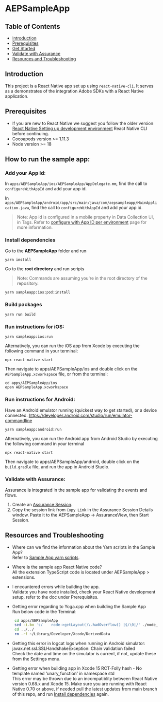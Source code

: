 # AEPSampleApp

## Table of Contents
- [Introduction](#introduction)
- [Prerequisites](#prerequisites)
- [Get Started](#how-to-run-the-sample-app)
- [Validate with Assurance](#validate-with-assurance)
- [Resources and Troubleshooting](#resources-and-troubleshooting)

## Introduction
This project is a React Native app set up using `react-native-cli`. It serves as a demonstrates of the integration Adobe SDKs with a React Native application.

## Prerequisites

 * If you are new to React Native we suggest you follow the older version [React Native Setting up development environment](https://reactnative.dev/docs/0.74/getting-started-without-a-framework) React Native CLI before continuing.
 * Cocoapods version >= 1.11.3
 * Node version >= 18

## How to run the sample app:

### Add your App Id:

In `apps/AEPSampleApp/ios/AEPSampleApp/AppDelegate.mm`, find the call to `configureWithAppId` and add your app id.

In `apps/AEPSampleApp/android/app/src/main/java/com/aepsampleapp/MainApplication.java`, find the call to `configureWithAppId` and add your app id.

> Note: App id is configured in a mobile property in Data Collection UI, in Tags.  Refer to [configure with App ID per environment](https://developer.adobe.com/client-sdks/home/base/mobile-core/configuration/#configure-with-app-id-per-environment) page for more information.

### Install dependencies 
Go to the **AEPSampleApp** folder and run

```
yarn install
```


Go to the **root directory** and run scripts

> Note: Commands are assuming you're in the root directory of the repository.

```
yarn sampleapp:ios:pod:install
```

### Build packages

```
yarn run build
```

### Run instructions for iOS:

```
yarn sampleapp:ios:run
```
Alternatively, you can run the iOS app from Xcode by executing the following command in your terminal:

```
npx react-native start
```
Then navigate to apps/AEPSampleApp/ios and double click on the `AEPSampleApp.xcworkspace` file, or from the terminal:

```
cd apps/AEPSampleApp/ios
open AEPSampleApp.xcworkspace
```

### Run instructions for Android:

Have an Android emulator running (quickest way to get started), or a device connected. https://developer.android.com/studio/run/emulator-commandline

```
yarn sampleapp:android:run
```

Alternatively, you can run the Android app from Android Studio by executing the following command in your terminal

```
npx react-native start
```

Then navigate to apps/AEPSampleApp/android, double click on the `build.gradle` file, and run the app in Android Studio.

### Validate with Assurance:

Assurance is integrated in the sample app for validating the events and flows. 

1. Create an [Assurance Session](https://experienceleague.adobe.com/docs/experience-platform/assurance/tutorials/using-assurance.html#create-sessions).
2. Copy the session link from `Copy Link` in the Assurance Session Details window. Paste it to the AEPSampleApp -> AssuranceView, then Start Session.


## Resources and Troubleshooting
* Where can we find the information about the Yarn scripts in the Sample App? <br>
  Refer to [Sample App yarn scripts](https://github.com/adobe/aepsdk-react-native/blob/main/package.json#L11).

* Where is the sample app React Native code? <br>
  All the extension TypeScript code is located under AEPSampleApp > extensions.

* I encountered errors while building the app. <br>
  Validate you have node installed, check your React Native development setup, refer to the doc under Prerequisites.

* Getting error regarding to Yoga.cpp when building the Sample App <br>
  Run below code in the Terminal:
  ```bash
   cd apps/AEPSampleApp
   sed -i.bo 's/    node->getLayout()\.hadOverflow() |$/\0|/' ./node_modules/react-native/ReactCommon/yoga/yoga/Yoga.cpp
   cd ../../
   rm -rf ~/Library/Developer/Xcode/DerivedData
  ```
* Getting this error in logcat logs when running in Android simulator: javax.net.ssl.SSLHandshakeException: Chain validation failed <br>
  Check the date and time on the simulator is current, if not, update these from the Settings menu.

* Getting error when building app in Xcode 15 RCT-Folly hash - No template named 'unary_function' in namespace std <br>
  This error may be thrown due to an incompatiblity between React Native version 0.68.x and Xcode 15. Make sure you are running with React Native 0.70 or above, if needed pull the latest updates from main branch of this repo, and run [Install dependencies](#install-dependencies) again.
  
